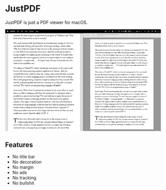 # JustPDF

JustPDF is just a PDF viewer for macOS.

![JustPDF](./comparison.png)

## Features

- No title bar
- No decoration
- No margin
- No ads
- No tracking
- No bullshit
